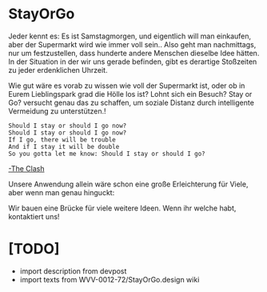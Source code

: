 # StayOrGo

Jeder kennt es: Es ist Samstagmorgen, und eigentlich will man einkaufen, aber der Supermarkt wird wie immer voll sein.. Also geht man nachmittags, nur um festzustellen, dass hunderte andere Menschen dieselbe Idee hätten. In der Situation in der wir uns gerade befinden, gibt es derartige Stoßzeiten zu jeder erdenklichen Uhrzeit.

Wie gut wäre es vorab zu wissen wie voll der Supermarkt ist, oder ob in Eurem Lieblingspark grad die Hölle los ist? Lohnt sich ein Besuch? Stay or Go? versucht genau das zu schaffen, um soziale Distanz durch intelligente Vermeidung zu unterstützen.!

```
Should I stay or should I go now?
Should I stay or should I go now?
If I go, there will be trouble
And if I stay it will be double
So you gotta let me know: Should I stay or should I go?
```
[-The Clash](https://www.youtube.com/watch?v=BN1WwnEDWAM)

Unsere Anwendung allein wäre schon eine große Erleichterung für Viele, aber wenn man genau hinguckt:

Wir bauen eine Brücke für viele weitere Ideen. Wenn ihr welche habt, kontaktiert uns!

# [TODO]
* import description from devpost
* import texts from WVV-0012-72/StayOrGo.design wiki
